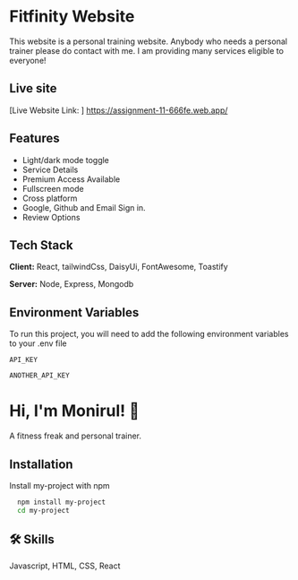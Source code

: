 
# Fitfinity Website

This website is a personal training website. Anybody who needs a personal trainer please do contact with me.
I am providing many services eligible to everyone!

## Live site 

[Live Website Link: ]
https://assignment-11-666fe.web.app/


## Features

- Light/dark mode toggle
- Service Details 
- Premium Access Available
- Fullscreen mode
- Cross platform
- Google, Github and Email Sign in.
- Review Options


## Tech Stack

**Client:** React, tailwindCss, DaisyUi, FontAwesome, Toastify

**Server:** Node, Express, Mongodb


## Environment Variables

To run this project, you will need to add the following environment variables to your .env file

`API_KEY`

`ANOTHER_API_KEY`


# Hi, I'm Monirul! 👋

A fitness freak and personal trainer.
## Installation

Install my-project with npm

```bash
  npm install my-project
  cd my-project
```
    
## 🛠 Skills
Javascript, HTML, CSS, React

